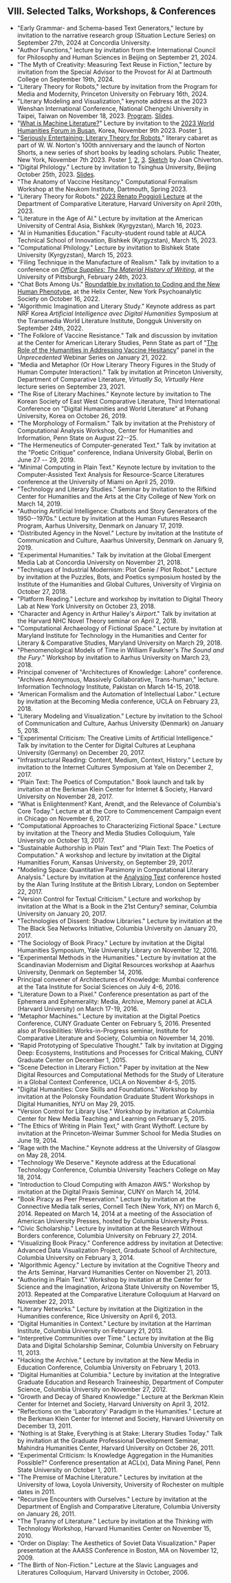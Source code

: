 ## VIII. Selected Talks, Workshops, & Conferences

- "Early Grammar- and Schema-based Text Generators," lecture by invitation to the narrative
research group (Situation Lecture Series) on September 27th, 2024 at Concordia University.
- "Author Functions," lecture by invitation from the International Council for Philosophy and
Human Sciences in Beijing on September 21, 2024.
- "The Myth of Creativity: Measuring Text Reuse in Fiction," lecture by invitation from the
Special Advisor to the Provost for AI at Dartmouth College on September 19th, 2024.
- "Literary Theory for Robots," lecture by invitation from the Program for Media and
  Modernity, Princeton University on February 16th, 2024.
- "Literary Modeling and Visualization," keynote address at the 2023 Wenshan International
  Conference, National Chengchi University in Taipei, Taiwan on November 18, 2023.
  [Program](https://drive.google.com/file/d/1bAB0okmc3eBysNbPIxhwjC2MUugxl2AB/view?usp=sharing).
  [Slides](https://docs.google.com/presentation/d/16Cr_m4L9K1MY3GyR0fbBti-IzFcgCt1qgkXweoJCLFo/edit?usp=sharing).
- "[What is Machine Literature?](https://www.youtube.com/watch?v=UUcznqGsea4)" Lecture by
  invitation to the [2023 World Humanities Forum in
  Busan](https://web.archive.org/web/20231106150157/https://whf.kr/eng/program/program02.php),
  Korea, November 9th 2023. Poster [1](/assets/images/busan-whf-2023.png).
- "[Seriously Entertaining: Literary Theory for
  Robots](https://web.archive.org/web/20231106155718/https://publictheater.org/productions/joes-pub/2023/h/house-of-speakeasy-fall/),"
  literary cabaret as part of W. W. Norton's 100th anniversary and the launch of Norton
  Shorts, a new series of short books by leading scholars. Public Theater, New York,
  November 7th 2023. Poster [1](/assets/images/pub1.png), [2](/assets/images/pub2.png),
  [3](/assets/images/pub3.png). [Sketch](/assets/images/pub4.png) by Joan Chiverton.
- "Digital Philology." Lecture by invitation to Tsinghua University, Beijing October 25th,
  2023.
  [Slides](https://docs.google.com/presentation/d/1CImZQbZtuF5L3mmpwBdoO3kauDQuS81igz3ISh7XdYU/edit#slide=id.p).
- "The Anatomy of Vaccine Hesitancy." Computational Formalism Workshop at the Neukom
  Institute, Dartmouth, Spring 2023.
- "Literary Theory for Robots." [2023 Renato Poggioli
  Lecture](/assets/images/poggioli.pdf) at the Department of Comparative Literature,
  Harvard University on April 20th, 2023.
- "Literature in the Age of AI." Lecture by invitation at the American University of
  Central Asia, Bishkek (Kyrgyzstan), March 16, 2023.
- "AI in Humanities Education." Faculty-student round table at AUCA Technical School of
  Innovation, Bishkek (Kyrgyzstan), March 15, 2023.
- "Computational Philology." Lecture by invitation to Bishkek State University
  (Kyrgyzstan), March 15, 2023.
- "Filing Technique in the Manufacture of Realism." Talk by invitation to a conference on
  [*Office Supplies: The Material History of
  Writing*](https://web.archive.org/web/20230307032620/https://sites.google.com/view/japan-studies-at-pitt/office-supplies),
  at the University of Pittsburgh, February 24th, 2023.
- "Chat Bots Among Us." [Roundatble by invitation to Coding and the New Human
  Phenotype](https://www.youtube.com/watch?v=LwIvfQBE9bk&t=1408s), at the Helix Center,
  New York Psychoanalytic Society on October 16, 2022.
- "Algorithmic Imagination and Literary Study." Keynote address as part NRF Korea
  *Artificial Intelligence avec Digital Humanities* Symposium at the Transmedia World
  Literature Institute, Dongguk University on September 24th, 2022.
- "The Folklore of Vaccine Resistance." Talk and discussion by invitation at the Center
  for American Literary Studies, Penn State as part of "[The Role of the Humanities in
  Addressing Vaccine
  Hesitancy](https://web.archive.org/web/20220830014517/https://cals.la.psu.edu/events/the-role-of-the-humanities-in-addressing-vaccine-hesitancy/)"
  panel in the *Unprecedented* Webinar Series on January 21, 2022.
- "Media and Metaphor (Or How Literary Theory Figures in the Study of Human Computer
  Interaction)." Talk by invitation at Princeton University, Department of Comparative
  Literature, *Virtually So, Virtually Here* lecture series on September 23, 2021.
- "The Rise of Literary Machines." Keynote lecture by invitation to The Korean Society of
  East West Comparative Literature, Third International Conference on "Digital Humanities
  and World Literature" at Pohang University, Korea on October 26, 2019.
- "The Morphology of Formalism." Talk by invitation at the Prehistory of Computational
  Analysis Workshop,  Center for Humanities and Information, Penn State on August 22--25.
- "The Hermeneutics of Computer-generated Text." Talk by invitation at the "Poetic
  Critique" conference, Indiana University Global, Berlin on June 27 -- 29, 2019.
- "Minimal Computing in Plain Text." Keynote lecture by invitation to the
  Computer-Assisted Text Analysis for Resource-Scarce Literatures conference at the
  University of Miami on April 25, 2019.
- "Technology and Literary Studies." Seminar by invitation to the Rifkind Center for
  Humanities and the Arts at the City College of New York on March 14, 2019.
- "Authoring Artificial Intelligence: Chatbots and Story Generators of the 1950--1970s."
  Lecture by invitation at the Human Futures Research Program, Aarhus University, Denmark
  on January 17, 2019.
- "Distributed Agency in the Novel." Lecture by invitation at the Institute of
  Communication and Culture, Aaarhus University, Denmark on January 9, 2019.
- "Experimental Humanities." Talk by invitation at the Global Emergent Media Lab at
  Concordia University on November 21, 2018.
- "Techniques of Industrial Modernism: Plot Genie / Plot Robot." Lecture by invitation at
  the Puzzles, Bots, and Poetics symposium hosted by the Institute of the Humanities and
  Global Cultures, University of Virginia on October 27, 2018.
- "Platform Reading." Lecture and workshop by invitation to Digital Theory Lab at New York
  University on October 23, 2018.
- "Character and Agency in Arthur Hailey's *Airport*." Talk by invitation at the Harvard
  NHC Novel Theory seminar on April 2, 2018.
- "Computational Archaeology of Fictional Space." Lecture by invitation at Maryland
  Institute for Technology in the Humanities and Center for Literary & Comparative
  Studies, Maryland University on March 29, 2018.
- "Phenomenological Models of Time in William Faulkner's *The Sound and the Fury*."
  Workshop by invitation to Aarhus University on March 23, 2018.
- Principal convener of "Architectures of Knowledge: Lahore" conference.  "Archives
  Anonymous, Massively Collaborative, Trans-human," lecture.  Information Technology
  Institute, Pakistan on March 14-15, 2018.
- "American Formalism and the Automation of Intellectual Labor." Lecture by invitation at
  the Becoming Media conference, UCLA on February 23, 2018.
- "Literary Modeling and Visualization." Lecture by invitation to the School of
  Communication and Culture, Aarhus University (Denmark) on January 5, 2018.
- "Experimental Criticism: The Creative Limits of Artificial Intelligence." Talk by
  invitation to the Center for Digital Cultures at Leuphana University (Germany) on
  December 20, 2017.
- "Infrastructural Reading: Content, Medium, Context, History." Lecture by invitation to
  the Internet Cultures Symposium at Yale on December 2, 2017.
- "Plain Text: The Poetics of Computation." Book launch and talk by invitation at the
  Berkman Klein Center for Internet & Society, Harvard University on November 28, 2017.
- "What is Enlightenment? Kant, Arendt, and the Relevance of Columbia's Core Today."
  Lecture at at the Core to Commencement Campaign event in Chicago on November 6, 2017.
- "Computational Approaches to Characterizing Fictional Space." Lecture by invitation at
  the Theory and Media Studies Colloquium, Yale University on October 13, 2017.
- "Sustainable Authorship in Plain Text" and "Plain Text: The Poetics of Computation." A
  workshop and lecture by invitation at the Digital Humanities Forum, Kansas University,
  on September 29, 2017.
- "Modeling Space: Quantitative Parsimony in Computational Literary Analysis." Lecture by
  invitation at the [Analysing
  Text](https://web.archive.org/web/20190219200545/https://dongpng.github.io/attached/index.html)
  conference hosted by the Alan Turing Institute at the British Library, London on
  September 22, 2017.
- "Version Control for Textual Criticism." Lecture and workshop by invitation at the What
  is a Book in the 21st Century? seminar, Columbia University on January 20, 2017.
- "Technologies of Dissent: Shadow Libraries." Lecture by invitation at the The Black Sea
  Networks Initiative, Columbia University on January 20, 2017.
- "The Sociology of Book Piracy." Lecture by invitation at the Digital Humanities
  Symposium, Yale University Library on November 12, 2016.
- "Experimental Methods in the Humanities." Lecture by invitation at the Scandinavian
  Modernism and Digital Resources workshop at Aaarhus University, Denmark on September 14,
  2016.
- Principal convener of Architectures of Knowledge: Mumbai conference at the Tata
  Institute for Social Sciences on July 4-6, 2016.
- "Literature Down to a Pixel." Conference presentation as part of the Ephemera and
  Ephemerality: Media, Archive, Memory panel at ACLA (Harvard University) on March 17-19,
  2016.
- "Metaphor Machines." Lecture by invitation at the Digital Poetics Conference, CUNY
  Graduate Center on February 5, 2016. Presented also at Possibilities: Works-in-Progress
  seminar, Institute for Comparative Literature and Society, Columbia on November 14,
  2016.
- "Rapid Prototyping of Speculative Thought." Talk by invitation at Digging Deep:
  Ecosystems, Institutions and Processes for Critical Making, CUNY Graduate Center on
  December 1, 2015.
- "Scene Detection in Literary Fiction." Paper by invitation at the New Digital Resources
  and Computational Methods for the Study of Literature in a Global Context Conference,
  UCLA on November 4-5, 2015.
- "Digital Humanities: Core Skills and Foundations." Workshop by invitation at the
  Polonsky Foundation Graduate Student Workshops in Digital Humanities, NYU on May 29,
  2015.
- "Version Control for Library Use." Workshop by invitation at Columbia Center for New
  Media Teaching and Learning on February 5, 2015.
- "The Ethics of Writing in Plain Text," with Grant Wythoff. Lecture by invitation at the
  Princeton-Weimar Summer School for Media Studies on June 19, 2014.
- "Rage with the Machine." Keynote address at the University of Glasgow on May 28, 2014.
- "Technology We Deserve." Keynote address at the Educational Technology Conference,
  Columbia University Teachers College on May 18, 2014.
- "Introduction to Cloud Computing with Amazon AWS." Workshop by invitation at the Digital
  Praxis Seminar, CUNY on March 14, 2014.
- "Book Piracy as Peer Preservation." Lecture by invitation at the Connective Media talk
  series, Cornell Tech (New York, NY) on March 6, 2014. Repeated on March 14, 2014 at a
  meeting of the Association of American University Presses, hosted by Columbia University
  Press.
- "Civic Scholarship." Lecture by invitation at the Research Without Borders conference,
  Columbia University on February 27, 2014.
- "Visualizing Book Piracy." Conference address by invitation at Detective: Advanced Data
  Visualization Project, Graduate School of Architecture, Columbia University on February
  3, 2014.
- "Algorithmic Agency." Lecture by invitation at the Cognitive Theory and the Arts
  Seminar, Harvard Humanities Center on November 21, 2013.
- "Authoring in Plain Text." Workshop by invitation at the Center for Science and the
  Imagination, Arizona State University on November 15, 2013. Repeated at the Comparative
  Literature Colloquium at Harvard on November 22, 2013.
- "Literary Networks." Lecture by invitation at the Digitization in the Humanities
  conference, Rice University on April 6, 2013.
- "Digital Humanities in Context." Lecture by invitation at the Harriman Institute,
  Columbia University on February 21, 2013.
- "Interpretive Communities over Time." Lecture by invitation at the Big Data and Digital
  Scholarship Seminar, Columbia University on February 11, 2013.
- "Hacking the Archive." Lecture by invitation at the New Media in Education Conference,
  Columbia University on February 1, 2013.
- "Digital Humanities at Columbia." Lecture by invitation at the Integrative Graduate
  Education and Research Traineeship, Department of Computer Science, Columbia University
  on November 27, 2012.
- "Growth and Decay of Shared Knowledge." Lecture at the Berkman Klein Center for Internet
  and Society, Harvard University on April 3, 2012.
- "Reflections on the 'Laboratory' Paradigm in the Humanities." Lecture at the Berkman
  Klein Center for Internet and Society, Harvard University on December 13, 2011.
- "Nothing is at Stake, Everything is at Stake: Literary Studies Today." Talk by
  invitation at the Graduate Professional Development Seminar, Mahindra Humanities Center,
  Harvard University on October 26, 2011.
- "Experimental Criticism: Is Knowledge Aggregation in the Humanities Possible?"
  Conference presentation at ACL(x), Data Mining Panel, Penn State University on October
  1, 2011.
- "The Premise of Machine Literature." Lectures by invitation at the University of Iowa,
  Loyola University, University of Rochester on multiple dates in 2011.
- "Recursive Encounters with Ourselves." Lecture by invitation at the Department of
  English and Comparative Literature, Columbia University on January 26, 2011.
- "The Tyranny of Literature." Lecture by invitation at the Thinking with Technology
  Workshop, Harvard Humanities Center on November 15, 2010.
- "Order on Display: The Aesthetics of Soviet Data Visualization." Paper presentation at
  the AAASS Conference in Boston, MA on November 12, 2009.
- "The Birth of Non-Fiction." Lecture at the Slavic Languages and Literatures Colloquium,
  Harvard University in October, 2006.

